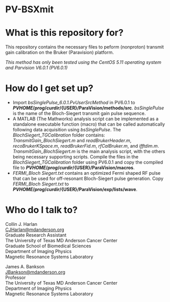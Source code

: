 # PV-BSXmit

# What is this repository for?
This repository contains the necessary files to peform  (nonproton) transmit gain calibration on the Bruker (Paravision) platform.

*This method has only been tested using the CentOS 5.11 operating system and Parvision V6.0.1 (PV6.0.1)*

# How do I get set up?
* Import *bsSinglePulse_6.0.1.PvUserSrcMethod* in PV6.0.1 to **${PVHOME}/prog/curdir/${USER}/ParaVision/methods/src**. *bsSinglePulse* is the name of the Bloch-Siegert transmit gain pulse sequence. 
* A MATLAB (The Mathworks) analysis script can be implemented as a standalone executable function (macro) that can be called automatically following data acquisition using *bsSinglePulse*. The *BlochSiegert_TGCalibration* folder contains: *TransmitGain_BlochSiegert.m* and *readBrukerHeader.m*, *recoBrukerKSpace.m*, *readBrukerFid.m*, *rfCalBruker.m*, and *ifftdim.m*. *TransmitGain_BlochSiegert.m* is the main analysis script, with the others being necessary supporting scripts. Compile the files in the *BlochSiegert_TGCalibration* folder using PV6.0.1 and copy the compiled file to **${PVHOME}/prog/curdir/${USER}/ParaVision/macros**.
* *FERMI_Bloch Siegert.txt* contains an optimized Fermi shaped RF pulse that can be used for off-resonant Bloch-Siegert pulse generation. Copy *FERMI_Bloch Siegert.txt* to **${PVHOME}/prog/curdir/${USER}/ParaVision/exp/lists/wave**.

# Who do I talk to?
Collin J. Harlan\
CJHarlan@mdanderson.org\
Graduate Research Assistant\
The University of Texas MD Anderson Cancer Center\
Graduate School of Biomedical Sciences\
Department of Imaging Physics\
Magnetic Resonance Systems Laboratory

James A. Bankson\
JBankson@mdanderson.org\
Professor\
The University of Texas MD Anderson Cancer Center\
Department of Imaging Physics\
Magnetic Resonance Systems Laboratory
